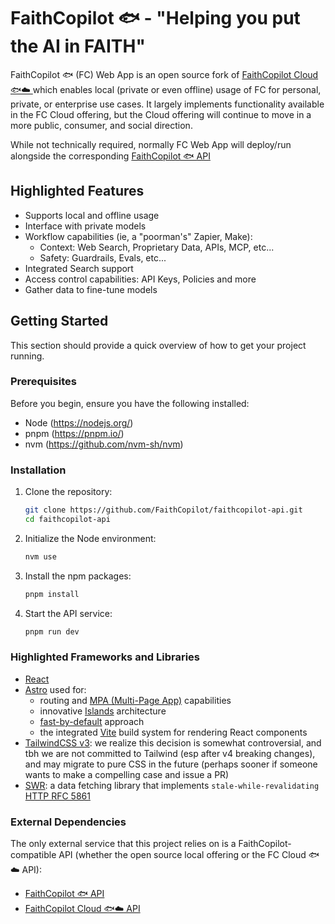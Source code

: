 # FaithCopilot 🐟 - "Helping you put the AI in FAITH"

FaithCopilot 🐟 (FC) Web App is an open source fork of [FaithCopilot Cloud 🐟☁️ ](https://faithcopilot.com) which enables local (private or even offline) usage of FC for personal, private, or enterprise use cases. It largely implements functionality available in the FC Cloud offering, but the Cloud offering will continue to move in a more public, consumer, and social direction.

While not technically required, normally FC Web App will deploy/run alongside the corresponding [FaithCopilot 🐟 API](https://github.com/FaithCopilot/faithcopilot-api)


## Highlighted Features

* Supports local and offline usage
* Interface with private models
* Workflow capabilities (ie, a "poorman's" Zapier, Make):
  - Context: Web Search, Proprietary Data, APIs, MCP, etc...
  - Safety: Guardrails, Evals, etc...
* Integrated Search support
* Access control capabilities: API Keys, Policies and more 
* Gather data to fine-tune models


## Getting Started

This section should provide a quick overview of how to get your project running.


### Prerequisites

Before you begin, ensure you have the following installed:

* Node (https://nodejs.org/)
* pnpm (https://pnpm.io/)
* nvm (https://github.com/nvm-sh/nvm)


### Installation

1.  Clone the repository:
    ```bash
    git clone https://github.com/FaithCopilot/faithcopilot-api.git
    cd faithcopilot-api
    ```
2.  Initialize the Node environment: 
    ```bash
    nvm use
    ```
3.  Install the npm packages:
    ```bash
    pnpm install
    ```
4.  Start the API service:
    ```bash
    pnpm run dev
    ```


### Highlighted Frameworks and Libraries

* [React](https://react.dev/)
* [Astro](https://astro.build/) used for:
  - routing and [MPA (Multi-Page App)](https://docs.astro.build/en/concepts/why-astro/#server-first) capabilities
  - innovative [Islands](https://docs.astro.build/en/concepts/islands/) architecture
  - [fast-by-default](https://docs.astro.build/en/concepts/why-astro/#fast-by-default) approach
  - the integrated [Vite](https://vite.dev/) build system for rendering React components
* [TailwindCSS v3](https://v3.tailwindcss.com/): we realize this decision is somewhat controversial, and tbh we are not committed to Tailwind (esp after v4 breaking changes), and may migrate to pure CSS in the future (perhaps sooner if someone wants to make a compelling case and issue a PR)
* [SWR](https://swr.vercel.app/): a data fetching library that implements `stale-while-revalidating` [HTTP RFC 5861](https://tools.ietf.org/html/rfc5861)


### External Dependencies

The only external service that this project relies on is a FaithCopilot-compatible API (whether the open source local offering or the FC Cloud 🐟☁️  API):

* [FaithCopilot 🐟 API](https://github.com/FaithCopilot/faithcopilot-api)
* [FaithCopilot Cloud 🐟☁️  API](https://faithcopilot.com)
